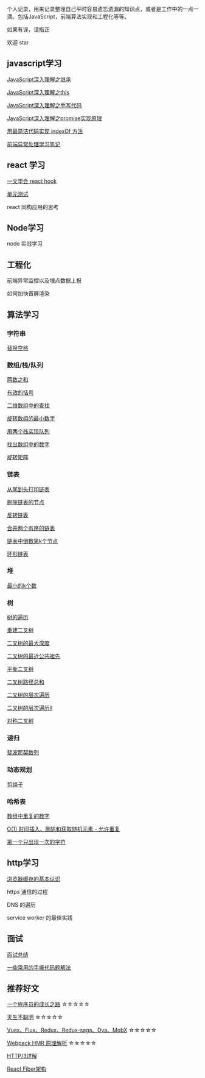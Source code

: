 个人记录，用来记录整理自己平时容易遗忘遗漏的知识点，或者是工作中的一点一滴。包括JavaScript，前端算法实现和工程化等等。

如果有误，请指正

欢迎 star

## javascript学习

[JavaScript深入理解之继承](https://github.com/plane-hjh/blog1/issues/1)

[JavaScript深入理解之this](https://github.com/plane-hjh/blog1/issues/2)

[JavaScript深入理解之手写代码](https://github.com/plane-hjh/blog1/issues/3)

[JavaScript深入理解之promise实现原理](https://github.com/plane-hjh/blog1/issues/31)

[用最简洁代码实现 indexOf 方法](https://github.com/plane-hjh/blog1/issues/38)

[前端异常处理学习笔记](https://github.com/plane-hjh/blog1/issues/42)

## react 学习

[一文学会 react hook](https://github.com/plane-hjh/blog1/issues/34)

[单元测试]()

react 同构应用的思考

## Node学习

node 实战学习

## 工程化

前端异常监控以及埋点数据上报

如何加快首屏渲染

## 算法学习

### 字符串

[替换空格](https://github.com/plane-hjh/blog1/issues/10)

### 数组/栈/队列

[两数之和](https://github.com/plane-hjh/blog1/issues/20)

[有效的括号](https://github.com/plane-hjh/blog1/issues/23)

[二维数组中的查找](https://github.com/plane-hjh/blog1/issues/7)

[旋转数组的最小数字](https://github.com/plane-hjh/blog1/issues/11)

[用两个栈实现队列](https://github.com/plane-hjh/blog1/issues/12)

[找出数组中的数字](https://github.com/plane-hjh/blog1/issues/13)

[旋转矩阵](https://github.com/plane-hjh/blog1/issues/37)

### 链表

[从尾到头打印链表](https://github.com/plane-hjh/blog1/issues/6)

[删除链表的节点](https://github.com/plane-hjh/blog1/issues/18)

[反转链表](https://github.com/plane-hjh/blog1/issues/15)

[合并两个有序的链表](https://github.com/plane-hjh/blog1/issues/16)

[链表中倒数第k个节点](https://github.com/plane-hjh/blog1/issues/17)

[环形链表](https://github.com/plane-hjh/blog1/issues/22)

### 堆

[最小的k个数](https://github.com/plane-hjh/blog1/issues/39)

### 树

[树的遍历](https://github.com/plane-hjh/blog1/issues/4)

[重建二叉树](https://github.com/plane-hjh/blog1/issues/14)

[二叉树的最大深度](https://github.com/plane-hjh/blog1/issues/25)

[二叉树的最近公共祖先](https://github.com/plane-hjh/blog1/issues/26)

[平衡二叉树](https://github.com/plane-hjh/blog1/issues/27)

[二叉树路径总和](https://github.com/plane-hjh/blog1/issues/28)

[二叉树的层次遍历](https://github.com/plane-hjh/blog1/issues/29)

[二叉树的层次遍历II](https://github.com/plane-hjh/blog1/issues/30)

[对称二叉树](https://github.com/plane-hjh/blog1/issues/36)

### 递归

[斐波那契数列](https://github.com/plane-hjh/blog1/issues/8)

### 动态规划

[剪绳子](https://github.com/plane-hjh/blog1/issues/9)

### 哈希表

[数组中重复的数字](https://github.com/plane-hjh/blog1/issues/35)

[O(1) 时间插入、删除和获取随机元素 - 允许重复](https://github.com/plane-hjh/blog1/issues/32)

[第一个只出现一次的字符](https://github.com/plane-hjh/blog1/issues/33)


## http学习

[浏览器缓存的基本认识](https://github.com/plane-hjh/blog1/issues/5)

https 通信的过程

DNS 的遍历

service worker 的最佳实践

## 面试

[面试总结](https://github.com/plane-hjh/blog1/issues/40)

[一些常用的手撕代码题解法](https://github.com/plane-hjh/blog1/issues/41)

## 推荐好文

[一个程序员的成长之路](https://github.com/fouber/blog/issues/41) ☆☆☆☆☆

[天生不聪明](https://mp.weixin.qq.com/s/QvXIDpyrpiOmvEhcOUUmxQ) ☆☆☆☆☆

[Vuex、Flux、Redux、Redux-saga、Dva、MobX](https://zhuanlan.zhihu.com/p/53599723) ☆☆☆☆☆

[Webpack HMR 原理解析](https://zhuanlan.zhihu.com/p/30669007) ☆☆☆☆☆

[HTTP/3详解](https://hungryturbo.com/HTTP3-explained/quic/%E5%BC%95%E8%A8%80.html)

[React Fiber架构](https://zhuanlan.zhihu.com/p/37095662)
